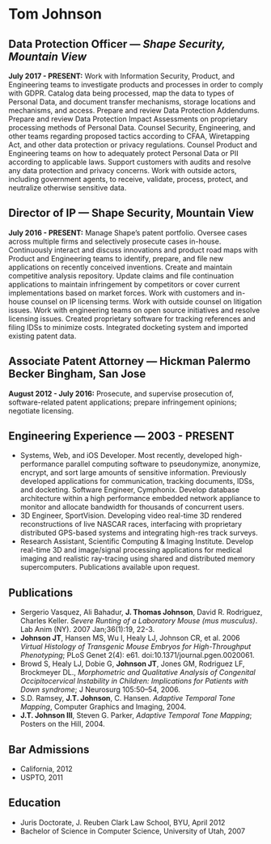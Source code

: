 Tom Johnson
==========

## Data Protection Officer — *Shape Security, Mountain View*
__July 2017 - PRESENT:__ Work with Information Security, Product, and Engineering teams to investigate products and processes in order to comply with GDPR. Catalog data being processed, map the data to types of Personal Data, and document transfer mechanisms, storage locations and mechanisms, and access. Prepare and review Data Protection Addendums. Prepare and review Data Protection Impact Assessments on proprietary processing methods of Personal Data. Counsel Security, Engineering, and other teams regarding proposed tactics according to CFAA, Wiretapping Act, and other data protection or privacy regulations. Counsel Product and Engineering teams on how to adequately protect Personal Data or PII according to applicable laws. Support customers with audits and resolve any data protection and privacy concerns. Work with outside actors, including government agents, to receive, validate, process, protect, and neutralize otherwise sensitive data.

## Director of IP — Shape Security, Mountain View
__July 2016 - PRESENT:__ Manage Shape’s patent portfolio. Oversee cases across multiple firms and selectively prosecute cases in-house. Continuously interact and discuss innovations and product road maps with Product and Engineering teams to identify, prepare, and file new applications on recently conceived inventions. Create and maintain competitive analysis repository. Update claims and file continuation applications to maintain infringement by competitors or cover current implementations based on market forces. Work with customers and in-house counsel on IP licensing terms. Work with outside counsel on litigation issues. Work with engineering teams on open source initiatives and resolve licensing issues. Created proprietary software for tracking references and filing IDSs to minimize costs. Integrated docketing system and imported existing patent data.

## Associate Patent Attorney — Hickman Palermo Becker Bingham, San Jose
__August 2012 - July 2016:__ Prosecute, and supervise prosecution of, software-related patent applications; prepare infringement opinions; negotiate licensing.

## Engineering Experience — 2003 - PRESENT
- Systems, Web, and iOS Developer. Most recently, developed high-performance parallel computing software to pseudonymize, anonymize, encrypt, and sort large amounts of sensitive information. Previously developed applications for communication, tracking documents, IDSs, and docketing.
Software Engineer, Cymphonix. Develop database architecture within a high performance embedded network appliance to monitor and allocate bandwidth for thousands of concurrent users.
- 3D Engineer, SportVision. Developing video real-time 3D rendered reconstructions of live NASCAR races, interfacing with proprietary distributed GPS-based systems and integrating high-res track surveys.
- Research Assistant, Scientific Computing & Imaging Institute. Develop real-time 3D and image/signal processing applications for medical imaging and realistic ray-tracing using shared and distributed memory supercomputers. Publications available upon request.

## Publications
- Sergerio Vasquez, Ali Bahadur, **J. Thomas Johnson**, David R. Rodriguez, Charles Keller. *Severe Runting of a Laboratory Mouse (mus musculus)*. Lab Anim (NY). 2007 Jan;36(1):19, 22-3.
- **Johnson JT**, Hansen MS, Wu I, Healy LJ, Johnson CR, et al. 2006 *Virtual Histology of Transgenic Mouse Embryos for High-Throughput Phenotyping*; PLoS Genet 2(4): e61. doi:10.1371/journal.pgen.0020061.
- Browd S, Healy LJ, Dobie G, **Johnson JT**, Jones GM, Rodriguez LF, Brockmeyer DL., *Morphometric and Qualitative Analysis of Congenital Occipitocervical Instability in Children: Implications for Patients with Down syndrome*; J Neurosurg 105:50–54, 2006.
- S.D. Ramsey, **J.T. Johnson**, C. Hansen. *Adaptive Temporal Tone Mapping*, Computer Graphics and Imaging, 2004.
- **J.T. Johnson III**, Steven G. Parker, *Adaptive Temporal Tone Mapping*; Posters on the Hill, 2004.

## Bar Admissions
- California, 2012
- USPTO, 2011 

## Education
- Juris Doctorate, J. Reuben Clark Law School, BYU, April 2012
- Bachelor of Science in Computer Science, University of Utah, 2007
